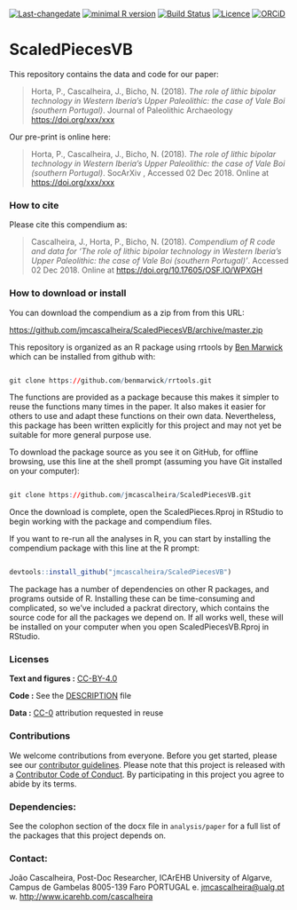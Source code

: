 
<!-- README.md is generated from README.Rmd. Please edit that file -->

[![Last-changedate](https://img.shields.io/badge/last%20change-2018--12--02-brightgreen.svg)](https://github.com/jmcascalheira/ScaledPiecesVB/commits/master)
[![minimal R
version](https://img.shields.io/badge/R%3E%3D-3.2.4-brightgreen.svg)](https://cran.r-project.org/)
[![Build
Status](https://travis-ci.org/jmcascalheira/ScaledPiecesVB.svg?branch=master)](https://travis-ci.org/jmcascalheira/ScaledPiecesVB)
[![Licence](https://img.shields.io/github/license/mashape/apistatus.svg)](http://choosealicense.com/licenses/mit/)
[![ORCiD](https://img.shields.io/badge/ORCiD-/0000--0003--0321--8892-green.svg)](http://orcid.org/0000-0003-0321-8892)

# ScaledPiecesVB

This repository contains the data and code for our paper:

> Horta, P., Cascalheira, J., Bicho, N. (2018). *The role of lithic
> bipolar technology in Western Iberia’s Upper Paleolithic: the case of
> Vale Boi (southern Portugal)*. Journal of Paleolithic Archaeology
> <https://doi.org/xxx/xxx>

Our pre-print is online here:

> Horta, P., Cascalheira, J., Bicho, N. (2018). *The role of lithic
> bipolar technology in Western Iberia’s Upper Paleolithic: the case of
> Vale Boi (southern Portugal)*. SocArXiv , Accessed 02 Dec 2018. Online
> at <https://doi.org/xxx/xxx>

### How to cite

Please cite this compendium as:

> Cascalheira, J., Horta, P., Bicho, N. (2018). *Compendium of R code
> and data for ‘The role of lithic bipolar technology in Western
> Iberia’s Upper Paleolithic: the case of Vale Boi (southern
> Portugal)’*. Accessed 02 Dec 2018. Online at
> <https://doi.org/10.17605/OSF.IO/WPXGH>

### How to download or install

You can download the compendium as a zip from from this URL:

<https://github.com/jmcascalheira/ScaledPiecesVB/archive/master.zip>

This repository is organized as an R package using rrtools by [Ben
Marwick](https://github.com/benmarwick) which can be installed from
github with:

``` r

git clone https://github.com/benmarwick/rrtools.git
```

The functions are provided as a package because this makes it simpler to
reuse the functions many times in the paper. It also makes it easier for
others to use and adapt these functions on their own data. Nevertheless,
this package has been written explicitly for this project and may not
yet be suitable for more general purpose use.

To download the package source as you see it on GitHub, for offline
browsing, use this line at the shell prompt (assuming you have Git
installed on your computer):

``` r

git clone https://github.com/jmcascalheira/ScaledPiecesVB.git
```

Once the download is complete, open the ScaledPieces.Rproj in RStudio to
begin working with the package and compendium files.

If you want to re-run all the analyses in R, you can start by installing
the compendium package with this line at the R prompt:

``` r

devtools::install_github("jmcascalheira/ScaledPiecesVB")
```

The package has a number of dependencies on other R packages, and
programs outside of R. Installing these can be time-consuming and
complicated, so we’ve included a packrat directory, which contains the
source code for all the packages we depend on. If all works well, these
will be installed on your computer when you open ScaledPiecesVB.Rproj in
RStudio.

### Licenses

**Text and figures :**
[CC-BY-4.0](http://creativecommons.org/licenses/by/4.0/)

**Code :** See the [DESCRIPTION](DESCRIPTION) file

**Data :** [CC-0](http://creativecommons.org/publicdomain/zero/1.0/)
attribution requested in reuse

### Contributions

We welcome contributions from everyone. Before you get started, please
see our [contributor guidelines](CONTRIBUTING.md). Please note that this
project is released with a [Contributor Code of Conduct](CONDUCT.md). By
participating in this project you agree to abide by its terms.

### Dependencies:

See the colophon section of the docx file in `analysis/paper` for a full
list of the packages that this project depends on.

### Contact:

João Cascalheira, Post-Doc Researcher, ICArEHB University of Algarve,
Campus de Gambelas 8005-139 Faro PORTUGAL e. <jmcascalheira@ualg.pt> w.
<http://www.icarehb.com/cascalheira>

